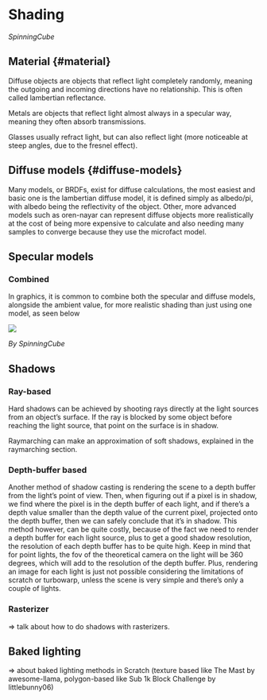 # Shading
*SpinningCube*
## Material {#material}

Diffuse objects are objects that reflect light completely randomly, meaning the outgoing and incoming directions have no relationship. This is often called lambertian reflectance.

Metals are objects that reflect light almost always in a specular way, meaning they often absorb transmissions.

Glasses usually refract light, but can also reflect light (more noticeable at steep angles, due to the fresnel effect).

## Diffuse models {#diffuse-models}

Many models, or BRDFs, exist for diffuse calculations, the most easiest and basic one is the lambertian diffuse model, it is defined simply as albedo/pi, with albedo being the reflectivity of the object. Other, more advanced models such as oren-nayar can represent diffuse objects more realistically at the cost of being more expensive to calculate and also needing many samples to converge because they use the microfact model.

## Specular models

### Combined

In graphics, it is common to combine both the specular and diffuse models, alongside the ambient value, for more realistic shading than just using one model, as seen below  

<img src="../images/shading.png">

*By SpinningCube*

## Shadows

### Ray-based

Hard shadows can be achieved by shooting rays directly at the light sources from an object’s surface. If the ray is blocked by some object before reaching the light source, that point on the surface is in shadow.

Raymarching can make an approximation of soft shadows, explained in the raymarching section.

### Depth-buffer based

Another method of shadow casting is rendering the scene to a depth buffer from the light’s point of view. Then, when figuring out if a pixel is in shadow, we find where the pixel is in the depth buffer of each light, and if there’s a depth value smaller than the depth value of the current pixel, projected onto the depth buffer, then we can safely conclude that it’s in shadow. This method however, can be quite costly, because of the fact we need to render a depth buffer for each light source, plus to get a good shadow resolution, the resolution of each depth buffer has to be quite high. Keep in mind that for point lights, the fov of the theoretical camera on the light will be 360 degrees, which will add to the resolution of the depth buffer. Plus, rendering an image for each light is just not possible considering the limitations of scratch or turbowarp, unless the scene is very simple and there’s only a couple of lights.

### Rasterizer

\=\> talk about how to do shadows with rasterizers.

## Baked lighting

\=\> about baked lighting methods in Scratch (texture based like The Mast by awesome-llama, polygon-based like Sub 1k Block Challenge by littlebunny06)